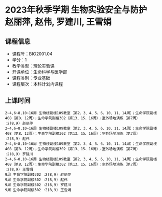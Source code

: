 # 2023年秋季学期 生物实验安全与防护 赵丽萍, 赵伟, 罗建川, 王雪娟






## 课程信息

- 课程号：BIO2001.04
- 学分：1
- 教学类型：理论实验课
- 开课单位：生命科学与医学部
- 课程类别：专业基础
- 课程层次：本科计划内课程

## 上课时间

```
2~4,6~8,10~16周 生物楼副楼109教室（第2、3、4、5、6、10、11、14周）；生命学院副楼408（第8、12周）；生命学院副楼302（第13、15、16周）；室外场地演练（第7周） :2(8,9) 赵丽萍
2~4,6~8,10~16周 生物楼副楼109教室（第2、3、4、5、6、10、11、14周）；生命学院副楼408（第8、12周）；生命学院副楼302（第13、15、16周）；室外场地演练（第7周） :2(8,9) 赵伟
2~4,6~8,10~16周 生物楼副楼109教室（第2、3、4、5、6、10、11、14周）；生命学院副楼408（第8、12周）；生命学院副楼302（第13、15、16周）；室外场地演练（第7周） :2(8,9) 罗建川
2~4,6~8,10~16周 生物楼副楼109教室（第2、3、4、5、6、10、11、14周）；生命学院副楼408（第8、12周）；生命学院副楼302（第13、15、16周）；室外场地演练（第7周） :2(8,9) 王雪娟
9周 生命学院副楼302 :2(8,9) 赵丽萍
9周 生命学院副楼302 :2(8,9) 赵伟
9周 生命学院副楼302 :2(8,9) 罗建川
9周 生命学院副楼302 :2(8,9) 王雪娟
```

